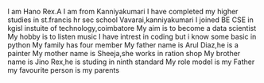 I am Hano Rex.A
I am from Kanniyakumari
I have completed my higher studies in st.francis hr sec school Vavarai,kanniyakumari
I joined BE CSE in kgisl instuite of technology,coimbatore
My aim is to become a data scientist
My hobby is to listen music
I have intrest in coding but i know some basic in python
My family has four member
My father name is Arul Diaz,he is a painter 
My mother name is Sheeja,she works in ration shop
My brother name is Jino Rex,he is studing in ninth standard
My role model is my Father
my favourite person is my parents
